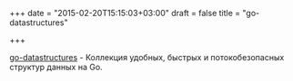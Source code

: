 +++
date = "2015-02-20T15:15:03+03:00"
draft = false
title = "go-datastructures"

+++

<p><a href="https://github.com/Workiva/go-datastructures">go-datastructures</a>&nbsp;- Коллекция удобных, быстрых и потокобезопасных структур данных на Go.</p>

